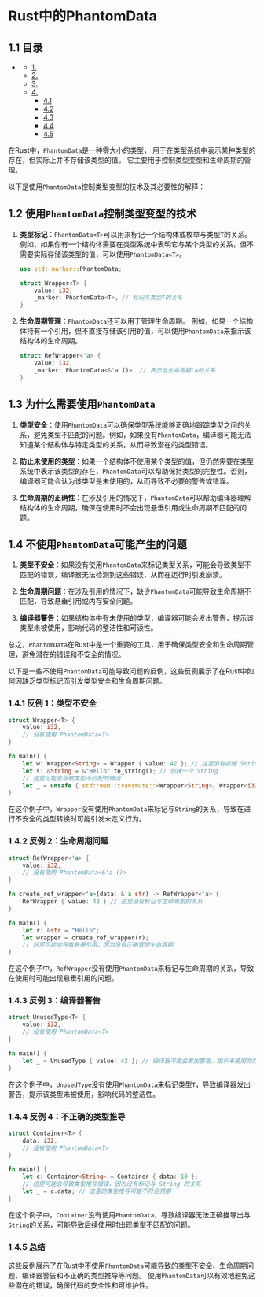#  Rust中的PhantomData

## 1.1 目录

- [ ](#1-1-1-1-1-1-1-rust中的phantomdata)
  - [1. ](#11-目录)
  - [2. ](#12-使用phantomdata控制类型变型的技术)
  - [3. ](#13-为什么需要使用phantomdata)
  - [4. ](#14-不使用phantomdata可能产生的问题)
    - [4.1 ](#141-反例-1类型不安全)
    - [4.2 ](#142-反例-2生命周期问题)
    - [4.3 ](#143-反例-3编译器警告)
    - [4.4 ](#144-反例-4不正确的类型推导)
    - [4.5 ](#145-总结)

在Rust中，`PhantomData`是一种零大小的类型，
用于在类型系统中表示某种类型的存在，但实际上并不存储该类型的值。
它主要用于控制类型变型和生命周期的管理。

以下是使用`PhantomData`控制类型变型的技术及其必要性的解释：

## 1.2 使用`PhantomData`控制类型变型的技术

1. **类型标记**：`PhantomData<T>`可以用来标记一个结构体或枚举与类型`T`的关系。
   例如，如果你有一个结构体需要在类型系统中表明它与某个类型的关系，但不需要实际存储该类型的值，可以使用`PhantomData<T>`。

   ```rust
   use std::marker::PhantomData;

   struct Wrapper<T> {
       value: i32,
       _marker: PhantomData<T>, // 标记与类型T的关系
   }
   ```

2. **生命周期管理**：`PhantomData`还可以用于管理生命周期。
   例如，如果一个结构体持有一个引用，但不直接存储该引用的值，可以使用`PhantomData`来指示该结构体的生命周期。

   ```rust
   struct RefWrapper<'a> {
       value: i32,
       _marker: PhantomData<&'a ()>, // 表示与生命周期'a的关系
   }
   ```

## 1.3 为什么需要使用`PhantomData`

1. **类型安全**：使用`PhantomData`可以确保类型系统能够正确地跟踪类型之间的关系，避免类型不匹配的问题。例如，如果没有`PhantomData`，编译器可能无法知道某个结构体与特定类型的关系，从而导致潜在的类型错误。

2. **防止未使用的类型**：如果一个结构体不使用某个类型的值，但仍然需要在类型系统中表示该类型的存在，`PhantomData`可以帮助保持类型的完整性。否则，编译器可能会认为该类型是未使用的，从而导致不必要的警告或错误。

3. **生命周期的正确性**：在涉及引用的情况下，`PhantomData`可以帮助编译器理解结构体的生命周期，确保在使用时不会出现悬垂引用或生命周期不匹配的问题。

## 1.4 不使用`PhantomData`可能产生的问题

1. **类型不安全**：如果没有使用`PhantomData`来标记类型关系，可能会导致类型不匹配的错误，编译器无法检测到这些错误，从而在运行时引发崩溃。

2. **生命周期问题**：在涉及引用的情况下，缺少`PhantomData`可能导致生命周期不匹配，导致悬垂引用或内存安全问题。

3. **编译器警告**：如果结构体中有未使用的类型，编译器可能会发出警告，提示该类型未被使用，影响代码的整洁性和可读性。

总之，`PhantomData`在Rust中是一个重要的工具，用于确保类型安全和生命周期管理，避免潜在的错误和不安全的情况。

以下是一些不使用`PhantomData`可能导致问题的反例，这些反例展示了在Rust中如何因缺乏类型标记而引发类型安全和生命周期问题。

### 1.4.1 反例 1：类型不安全

```rust
struct Wrapper<T> {
    value: i32,
    // 没有使用 PhantomData<T>
}

fn main() {
    let w: Wrapper<String> = Wrapper { value: 42 }; // 这里没有存储 String 类型
    let s: &String = &"Hello".to_string(); // 创建一个 String
    // 这里可能会导致类型不匹配的错误
    let _ = unsafe { std::mem::transmute::<Wrapper<String>, Wrapper<i32>>(w) }; // 不安全的类型转换
}

```

在这个例子中，`Wrapper`没有使用`PhantomData`来标记与`String`的关系，导致在进行不安全的类型转换时可能引发未定义行为。

### 1.4.2 反例 2：生命周期问题

```rust
struct RefWrapper<'a> {
    value: i32,
    // 没有使用 PhantomData<&'a ()>
}

fn create_ref_wrapper<'a>(data: &'a str) -> RefWrapper<'a> {
    RefWrapper { value: 42 } // 这里没有标记与生命周期的关系
}

fn main() {
    let r: &str = "Hello";
    let wrapper = create_ref_wrapper(r);
    // 这里可能会导致悬垂引用，因为没有正确管理生命周期
}

```

在这个例子中，`RefWrapper`没有使用`PhantomData`来标记与生命周期的关系，导致在使用时可能出现悬垂引用的问题。

### 1.4.3 反例 3：编译器警告

```rust
struct UnusedType<T> {
    value: i32,
    // 没有使用 PhantomData<T>
}

fn main() {
    let _ = UnusedType { value: 42 }; // 编译器可能会发出警告，提示未使用的类型
}

```

在这个例子中，`UnusedType`没有使用`PhantomData`来标记类型`T`，导致编译器发出警告，提示该类型未被使用，影响代码的整洁性。

### 1.4.4 反例 4：不正确的类型推导

```rust
struct Container<T> {
    data: i32,
    // 没有使用 PhantomData<T>
}

fn main() {
    let c: Container<String> = Container { data: 10 };
    // 这里可能会导致类型推导错误，因为没有标记与 String 的关系
    let _ = c.data; // 这里的类型推导可能不符合预期
}

```

在这个例子中，`Container`没有使用`PhantomData`，导致编译器无法正确推导出与`String`的关系，可能导致后续使用时出现类型不匹配的问题。

### 1.4.5 总结

这些反例展示了在Rust中不使用`PhantomData`可能导致的类型不安全、生命周期问题、编译器警告和不正确的类型推导等问题。
使用`PhantomData`可以有效地避免这些潜在的错误，确保代码的安全性和可维护性。
